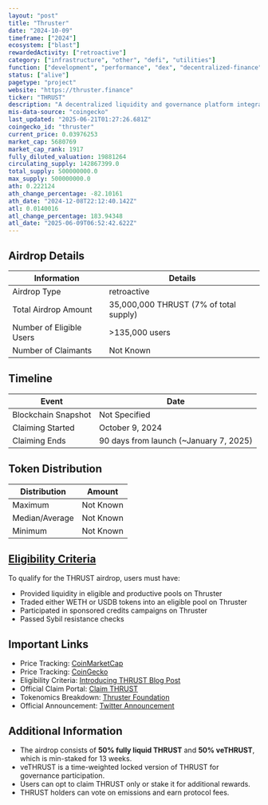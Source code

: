 ```yaml
---
layout: "post"
title: "Thruster"
date: "2024-10-09"
timeframe: ["2024"]
ecosystem: ["blast"]
rewardedActivity: ["retroactive"]
category: ["infrastructure", "other", "defi", "utilities"]
function: ["development", "performance", "dex", "decentralized-finance"]
status: ["alive"]
pagetype: "project"
website: "https://thruster.finance"
ticker: "THRUST"
description: "A decentralized liquidity and governance platform integrated with Blast, enabling users to earn and vote on emissions through veToken mechanics."
mis-data-source: "coingecko"
last_updated: "2025-06-21T01:27:26.681Z"
coingecko_id: "thruster"
current_price: 0.03976253
market_cap: 5680769
market_cap_rank: 1917
fully_diluted_valuation: 19881264
circulating_supply: 142867399.0
total_supply: 500000000.0
max_supply: 500000000.0
ath: 0.222124
ath_change_percentage: -82.10161
ath_date: "2024-12-08T22:12:40.142Z"
atl: 0.0140016
atl_change_percentage: 183.94348
atl_date: "2025-06-09T06:52:42.622Z"
---
```


## Airdrop Details

| Information              | Details                                |
| ------------------------ | -------------------------------------- |
| Airdrop Type             | retroactive                            |
| Total Airdrop Amount     | 35,000,000 THRUST (7% of total supply) |
| Number of Eligible Users | >135,000 users                         |
| Number of Claimants      | Not Known                              |

## Timeline

| Event               | Date                                   |
| ------------------- | -------------------------------------- |
| Blockchain Snapshot | Not Specified                          |
| Claiming Started    | October 9, 2024                        |
| Claiming Ends       | 90 days from launch (~January 7, 2025) |

## Token Distribution

| Distribution   | Amount    |
| -------------- | --------- |
| Maximum        | Not Known |
| Median/Average | Not Known |
| Minimum        | Not Known |

## [Eligibility Criteria](https://blog.thruster.finance/Introducing-THRUST-ffd9f3c7897d4cfdae9c1d8e722f2bb5)

To qualify for the THRUST airdrop, users must have:

- Provided liquidity in eligible and productive pools on Thruster
- Traded either WETH or USDB tokens into an eligible pool on Thruster
- Participated in sponsored credits campaigns on Thruster
- Passed Sybil resistance checks

## Important Links

- Price Tracking: [CoinMarketCap](https://coinmarketcap.com/currencies/thrust)
- Price Tracking: [CoinGecko](https://www.coingecko.com/en/coins/thrust)
- Eligibility Criteria: [Introducing THRUST Blog Post](https://blog.thruster.finance/Introducing-THRUST-ffd9f3c7897d4cfdae9c1d8e722f2bb5)
- Official Claim Portal: [Claim THRUST](https://app.thruster.finance/credits)
- Tokenomics Breakdown: [Thruster Foundation](https://foundation.thruster.finance)
- Official Announcement: [Twitter Announcement](https://x.com/ThrusterFi/status/1843924366540845296)

## Additional Information

- The airdrop consists of **50% fully liquid THRUST** and **50% veTHRUST**, which is min-staked for 13 weeks.
- veTHRUST is a time-weighted locked version of THRUST for governance participation.
- Users can opt to claim THRUST only or stake it for additional rewards.
- THRUST holders can vote on emissions and earn protocol fees.